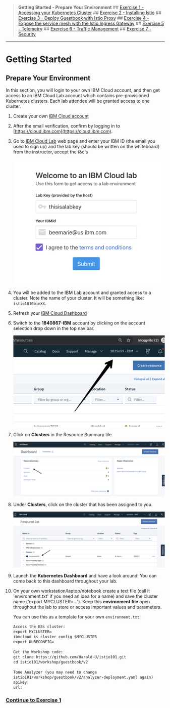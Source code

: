 
>**Getting Started - Prepare Your Environment** ## 
[Exercise 1 - Accessing your Kubernetes Cluster](exercise-1/README.md) ##
[Exercise 2 - Installing Istio](exercise-2/README.md) ## 
[Exercise 3 - Deploy Guestbook with Istio Proxy](exercise-3/README.md) ## 
[Exercise 4 - Expose the service mesh with the Istio Ingress Gateway](exercise-4/README.md) ## 
[Exercise 5 - Telemetry](exercise-5/README.md) ## 
[Exercise 6 - Traffic Management](exercise-6/README.md) ## 
[Exercise 7 - Security](exercise-7/README.md)

---

# Getting Started


## Prepare Your Environment

In this section, you will login to your own IBM Cloud account, and then get access to an IBM Cloud Lab account which contains pre-provisioned Kubernetes clusters. Each lab attendee will be granted access to one cluster.

1. Create your own [IBM Cloud account](https://ibm.biz/BdqcXN)   

1. After the email verification, confirm by logging in to [https://cloud.ibm.com](https://cloud.ibm.com).

1. Go to [IBM Cloud Lab](https://istio1010bin.mybluemix.net/) web page and enter your IBM ID (the email you used to sign up) and the lab key (should be written on the whiteboard) from the instructor, accept the t&c's

    ![](README_images/get-clusters-no-region.png)

1. You will be added to the IBM Lab account and granted access to a cluster. Note the name of your cluster. It will be something like: `istio1010binXX`.

1. Refresh your [IBM Cloud Dashboard](https://cloud.ibm.com)

1. Switch to the **1840867-IBM** account by clicking on the account selection drop down in the top nav bar.

   ![](README_images/ibmaccount.png)

1. Click on **Clusters** in the Resource Summary tile.

    ![](README_images/dashboard.png)

1.  Under **Clusters**, click on the cluster that has been assigned to you.

    ![](README_images/resource_list.png)

1. Launch the **Kubernetes Dashboard** and have a look around! You can come back to this dashboard throughout your lab.

10. On your own workstation/laptop/notebook create a text file (call it 'environment.txt' if you need an idea for a name) and save the cluster name ('export MYCLUSTER=...'). Keep this **environment file** open throughout the lab to store or access important values and parameters.

    You can use this as a template for your own `environment.txt`:

    ```
    Access the K8s cluster:
    export MYCLUSTER=
    ibmcloud ks cluster config $MYCLUSTER
    export KUBECONFIG=

    Get the Workshop code:
    git clone https://github.com/Harald-U/istio101.git
    cd istio101/workshop/guestbook/v2

    Tone Analyzer (you may need to change istio101/workshop/guestbook/v2/analyzer-deployment.yaml again)
    apikey: 
    url:    
    ```


### [Continue to Exercise 1](exercise-1/README.md)

